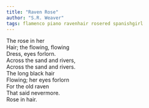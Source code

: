 ```yaml
---
title: "Raven Rose"
author: "S.R. Weaver"
tags: flamenco piano ravenhair rosered spanishgirl
---
```

The rose in her<br />
Hair; the flowing, flowing<br />
Dress, eyes forlorn.<br />
Across the sand and rivers,<br />
Across the sand and rivers.<br />
The long black hair<br />
Flowing; her eyes forlorn<br />
For the old raven<br />
That said nevermore.<br />
Rose in hair.
